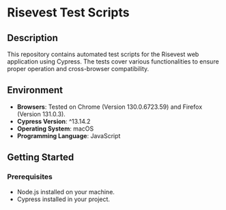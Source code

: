 # Risevest Test Scripts

## Description
This repository contains automated test scripts for the Risevest web application using Cypress. The tests cover various functionalities to ensure proper operation and cross-browser compatibility.

## Environment
- **Browsers**: Tested on Chrome (Version 130.0.6723.59) and Firefox (Version 131.0.3).
- **Cypress Version**: ^13.14.2
- **Operating System**: macOS
- **Programming Language**: JavaScript

## Getting Started

### Prerequisites
- Node.js installed on your machine.
- Cypress installed in your project.
